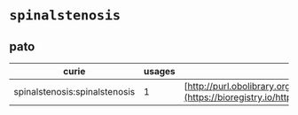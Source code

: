 # `spinalstenosis`
## pato
| curie                         |   usages | nodes                                                                                                             |
|-------------------------------|----------|-------------------------------------------------------------------------------------------------------------------|
| spinalstenosis:spinalstenosis |        1 | [http://purl.obolibrary.org/obo/PATO:0000643](https://bioregistry.io/http://purl.obolibrary.org/obo/PATO:0000643) |
